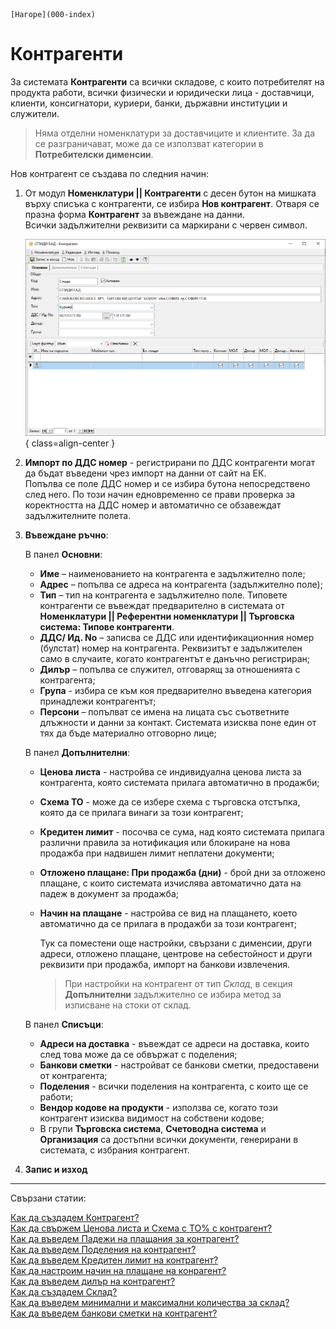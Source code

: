 ```{only} html
[Нагоре](000-index)
```

# Контрагенти

За системата **Контрагенти** са всички складове, с които потребителят на продукта работи, всички физически и юридически лица - доставчици, клиенти, консигнатори, куриери, банки,
държавни институции и служители.  

> Няма отделни номенклатури за доставчиците и клиентите. За да се разграничават, може да се използват категории в **Потребителски дименсии**.

Нов контрагент се създава по следния начин:

 1) От модул **Номенклатури || Контрагенти** с десен бутон на мишката върху списъка с контрагенти, 
    се избира **Нов контрагент**. Отваря се празна форма **Контрагент** за въвеждане на данни.  
    Всички задължителни реквизити са маркирани с червен символ.

    ![Форма контрагент](902-contragent-form1.png){ class=align-center }
 2) **Импорт по ДДС номер** - регистрирани по ДДС контрагенти могат да бъдат въведени чрез импорт на данни от сайт на ЕК.  
 Попълва се поле ДДС номер и се избира бутона непосредствено след него. По този начин едновременно се прави проверка за коректността на ДДС номер и автоматично се обзавеждат задължителните полета.  
 
 3) **Въвеждане ръчно**:
 
    В панел **Основни**:
    - **Име** – наименованието на контрагента е задължително поле;
    - **Адрес** – попълва се адресa на контрагента (задължително поле);
    - **Тип** – тип на контрагента е задължително поле. Типовете контрагенти се  въвеждат
      предварително в системата от **Номенклатури || Референтни номенклатури || Търговска система: Типове
      контрагенти**.
    - **ДДС/ Ид. No** – записва се ДДС или идентификационния номер (булстат) номер на контрагента. Реквизитът е задължителен само в случаите, когато контрагентът е данъчно регистриран;
    - **Дилър** – попълва се служител, отговарящ за отношенията с контрагента;
    - **Група** - избира се към коя предварително въведена категория принадлежи контрагентът;  
    -  **Персони** – попълват се имена на лицата със съответните длъжности и данни за контакт. Системата изисква поне един от тях да бъде материално отговорно лице;

    В панел **Допълнителни**:  
    - **Ценова листа** - настройва се индивидуална ценова листа за контрагента, която системата прилага автоматично в продажби;
    - **Схема ТО** - може да се избере схема с търговска отстъпка, която да се прилага винаги за този контрагент;
    - **Кредитен лимит** - посочва се сума, над която системата прилага различни правила за нотификация или блокиране на нова продажба при надвишен лимит неплатени документи;
    - **Отложено плащане: При продажба (дни)** - брой дни за отложено плащане, с които системата изчислява автоматично дата на падеж в документ за продажба;
    - **Начин на плащане** - настройва се вид на плащането, което автоматично да се прилага в продажби за този контрагент;

      Тук са поместени още настройки, свързани с дименсии, други адреси, отложено плащане, центрове на себестойност и други реквизити при продажба, импорт на банкови извлечения.

      > При настройки на контрагент от тип *Склад*, в секция **Допълнителни** задължително се избира метод за изписване на стоки от склад. 

    В панел **Списъци**:
    - **Адреси на доставка** - въвеждат се адреси на доставка, които след това може да се обвържат с поделения;  
    - **Банкови сметки** - настройват се банкови сметки, предоставени от контрагента;  
    - **Поделения** - всички поделения на контрагента, с които ще се работи;  
    - **Вендор кодове на продукти** - използва се, когато този контрагент изисква видимост на собствени кодове;   
    - В групи **Търговска система**, **Счетоводна система** и **Организация** са достъпни всички документи, генерирани в системата, с избрания контрагент.
  
 3) **Запис и изход**
 
 ___
 Свързани статии:

[Как да създадем Контрагент?](https://www.unicontsoft.com/cms/node/12)  
[Как да свържем Ценова листа и Схема с ТО% с контрагент?](https://www.unicontsoft.com/cms/node/67)  
[Как да въведем Падежи на плащания за контрагент?](https://www.unicontsoft.com/cms/node/68)  
[Как да въведем Поделения на контрагент?](https://www.unicontsoft.com/cms/node/69)  
[Как да въведем Кредитен лимит на контрагент?](https://www.unicontsoft.com/cms/node/70)  
[Как да настроим начин на плащане на конрагент?](https://www.unicontsoft.com/cms/node/217)  
[Как да въведем дилър на контрагент?](https://www.unicontsoft.com/cms/node/71)  
[Как да създадем Склад?](https://www.unicontsoft.com/cms/node/96)  
[Как да въведем минимални и максимални количества за склад?](https://www.unicontsoft.com/cms/node/98)  
[Как да въведем банкови сметки на контрагент?](https://www.unicontsoft.com/cms/node/143)  